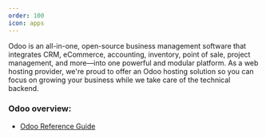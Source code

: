 ```yaml
---
order: 100
icon: apps
---
```


Odoo is an all-in-one, open-source business management software that integrates CRM, eCommerce, accounting, inventory, point of sale, project management, and more—into one powerful and modular platform. As a web hosting provider, we're proud to offer an Odoo hosting solution so you can focus on growing your business while we take care of the technical backend.

### Odoo overview:

* [Odoo Reference Guide](referenceguide.md)

